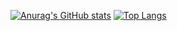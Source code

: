 [![Anurag's GitHub stats](https://github-readme-stats.vercel.app/api?username=dsxksss)](https://github.com/anuraghazra/github-readme-stats)
[![Top Langs](https://github-readme-stats.vercel.app/api/top-langs/?username=dsxksss)](https://github.com/anuraghazra/github-readme-stats)

